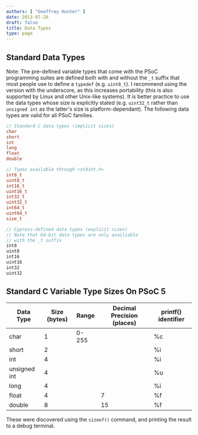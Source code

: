 ```yaml
---
authors: [ "Geoffrey Hunter" ]
date: 2013-07-26
draft: false
title: Data Types
type: page
---
```


## Standard Data Types

Note: The pre-defined variable types that come with the PSoC programming suites are defined both with and without the `_t` suffix that most people use to define a `typedef` (e.g. `uint8_t`). I recommend using the version with the underscore, as this increases portability (this is also supported by Linux and other Unix-like systems). It is better practice to use the data types whose size is explicitly stated (e.g. `uint32_t` rather than `unsigned int` as the latter's size is platform-dependant). The following data types are valid for all PSoC families.

```c
// Standard C data types (implicit sizes)
char
short
int
long
float
double

// Types available through <stdint.h>
int8_t
uint8_t
int16_t
uint16_t
int32_t
uint32_t
int64_t
uint64_t
size_t

// Cypress-defined data types (explicit sizes)
// Note that 64-bit data types are only availiable
// with the _t suffix
int8
uint8
int16
uint16
int32
uint32
```

## Standard C Variable Type Sizes On PSoC 5

<table>
    <thead>
        <tr>
            <th>Data Type</th>
            <th>Size (bytes)</th>
            <th>Range</th>
            <th>Decimal Precision (places)</th>
            <th>printf() identifier</th>
        </tr>
    </thead>
<tbody><tr >
<td >char
</td>
<td >1
</td>
<td >0-255
</td>
<td > 
</td>
<td >%c
</td></tr><tr >
<td >short
</td>
<td >2
</td>
<td > 
</td>
<td > 
</td>
<td >%i
</td></tr><tr >
<td >int
</td>
<td >4
</td>
<td > 
</td>
<td > 
</td>
<td >%i
</td></tr><tr >
<td >unsigned int
</td>
<td >4
</td>
<td > 
</td>
<td > 
</td>
<td >%u
</td></tr><tr >
<td >long
</td>
<td >4
</td>
<td > 
</td>
<td > 
</td>
<td >%i
</td></tr><tr >
<td >float
</td>
<td >4
</td>
<td > 
</td>
<td >7
</td>
<td >%f
</td></tr><tr >
<td >double
</td>
<td >8
</td>
<td > 
</td>
<td >15
</td>
<td >%f
</td></tr></tbody></table>

These were discovered using the `sizeof()` command, and printing the result to a debug terminal.
